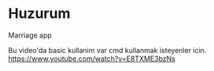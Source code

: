 # Huzurum
Marriage app

Bu video'da basic kullanim var cmd kullanmak isteyenler icin. https://www.youtube.com/watch?v=E8TXME3bzNs
